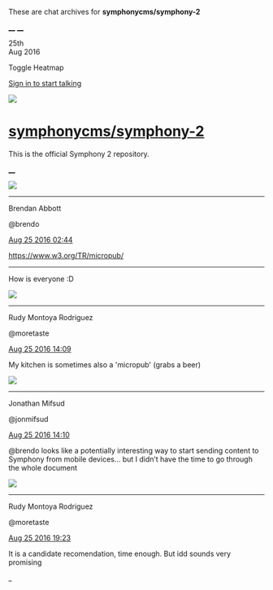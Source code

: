 These are chat archives for **symphonycms/symphony-2**

[__](/symphonycms/symphony-2/archives/2016/08/26)
[__](/symphonycms/symphony-2/archives/2016/08/24)

25th  
Aug 2016

Toggle Heatmap

[Sign in to start talking](/login?action=login&button=archive-login)

![](https://avatars-02.gitter.im/group/iv/3/57542c45c43b8c601977197e?s=48)

#  [symphonycms/symphony-2](/symphonycms/symphony-2)

This is the official Symphony 2 repository.

[ __ ](/orgs/symphonycms/rooms "More symphonycms rooms" )

![](https://avatars2.githubusercontent.com/u/69268?v=3&s=30)

__ __

Brendan Abbott

@brendo

[Aug 25 2016
02:44](https://gitter.im/symphonycms/symphony-2?at=57be5b865bdd197c1cbbf1dd ""
)

<https://www.w3.org/TR/micropub/>

__ __

How is everyone :D

![](https://avatars2.githubusercontent.com/u/857982?v=3&s=30)

__ __

Rudy Montoya Rodriguez

@moretaste

[Aug 25 2016
14:09](https://gitter.im/symphonycms/symphony-2?at=57befc03cc94ce8b56627d37 ""
)

My kitchen is sometimes also a 'micropub' (grabs a beer)

![](https://avatars1.githubusercontent.com/u/859775?v=3&s=30)

__ __

Jonathan Mifsud

@jonmifsud

[Aug 25 2016
14:10](https://gitter.im/symphonycms/symphony-2?at=57befc5acc94ce8b56627e59 ""
)

@brendo looks like a potentially interesting way to start sending content to
Symphony from mobile devices… but I didn’t have the time to go through the
whole document

![](https://avatars2.githubusercontent.com/u/857982?v=3&s=30)

__ __

Rudy Montoya Rodriguez

@moretaste

[Aug 25 2016
19:23](https://gitter.im/symphonycms/symphony-2?at=57bf45981237f2f244623574 ""
)

It is a candidate recomendation, time enough. But idd sounds very promising

_

